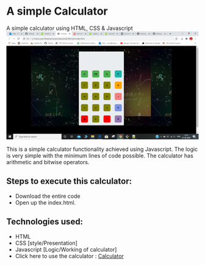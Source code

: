 # A simple Calculator
 A simple calculator using HTML, CSS &amp; Javascript
 ![title-pic](https://github.com/beertocode/mycalci/blob/master/Screenshot%20(266).png)
 
 This is a simple calculator functionality achieved using Javascript. The logic is very simple with the minimum lines of code possible.
 The calculator has arithmetic and bitwise operators.
 
## Steps to execute this calculator:
- Download the entire code 
- Open up the index.html.

## Technologies used: 
- HTML
- CSS [style/Presentation]
- Javascript [Logic/Working of calculator]
- Click here to use the calculator : [Calculator](https://htmlpreview.github.io/?https://github.com/beertocode/mycalci/blob/master/index.html)
